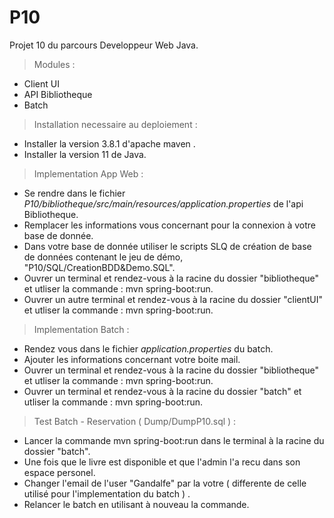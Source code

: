 # P10
 
 <addr> Projet 10 du parcours Developpeur Web Java. 

 
> Modules : 
 
  * Client UI 
  * API Bibliotheque 
  * Batch 
 
 > Installation necessaire au deploiement : 
  * Installer la version 3.8.1 d'apache maven . 
  * Installer la version 11 de Java. 
 
  
 > Implementation App Web : 
 
  * Se rendre dans le fichier *P10/bibliotheque/src/main/resources/application.properties* de l'api Bibliotheque. 
  * Remplacer les informations vous concernant pour la connexion à votre base de donnée. 
  * Dans votre base de donnée utiliser le scripts SLQ de création de base de données contenant le jeu de démo,
    "P10/SQL/CreationBDD&Demo.SQL". 
  * Ouvrer un terminal et rendez-vous à la racine du dossier "bibliotheque" et utliser la commande : mvn spring-boot:run.
  * Ouvrer un autre terminal et rendez-vous à la racine du dossier "clientUI" et utliser la commande : mvn spring-boot:run.
 
 > Implementation Batch : 
 
  * Rendez vous dans le fichier *application.properties* du batch.
  * Ajouter les informations concernant votre boite mail.
  * Ouvrer un terminal et rendez-vous à la racine du dossier "bibliotheque" et utliser la commande : mvn spring-boot:run.
  * Ouvrer un terminal et rendez-vous à la racine du dossier "batch" et utliser la commande : mvn spring-boot:run.
 
 
   > Test Batch - Reservation ( Dump/DumpP10.sql )  : 
 
 *  Lancer la commande mvn spring-boot:run dans le terminal à la racine du dossier "batch".
 * Une fois que le livre est disponible et que l'admin l'a recu dans son espace personel. 
 * Changer l'email de l'user "Gandalfe" par la votre ( differente de celle utilisé pour l'implementation du batch ) . 
 * Relancer le batch en utilisant à nouveau la commande. 
 
 
 
 
